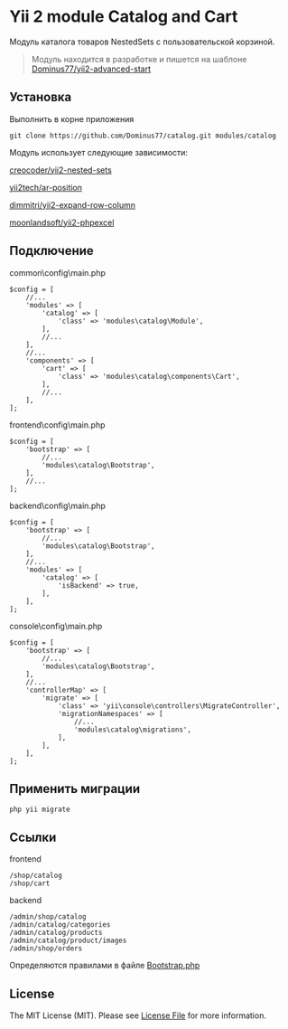 Yii 2 module Catalog and Cart
===============================

Модуль каталога товаров NestedSets с пользовательской корзиной.

> Модуль находится в разработке и пишется на шаблоне [Dominus77/yii2-advanced-start](https://github.com/Dominus77/yii2-advanced-start)

Установка
------------
Выполнить в корне приложения
```
git clone https://github.com/Dominus77/catalog.git modules/catalog
```
Модуль использует следующие зависимости:

[creocoder/yii2-nested-sets](https://github.com/creocoder/yii2-nested-sets)

[yii2tech/ar-position](https://github.com/yii2tech/ar-position)

[dimmitri/yii2-expand-row-column](https://github.com/dimmitri/yii2-expand-row-column)

[moonlandsoft/yii2-phpexcel](https://github.com/moonlandsoft/yii2-phpexcel)

Подключение
------------
common\config\main.php
```
$config = [
    //...
    'modules' => [        
        'catalog' => [
            'class' => 'modules\catalog\Module',
        ],
        //...
    ],
    //...
    'components' => [
        'cart' => [
            'class' => 'modules\catalog\components\Cart',
        ],
        //...
    ],
];
```
frontend\config\main.php
```
$config = [
    'bootstrap' => [
        //...
        'modules\catalog\Bootstrap',
    ],
    //...
];
```
backend\config\main.php
```
$config = [
    'bootstrap' => [
        //...
        'modules\catalog\Bootstrap',
    ],
    //...
    'modules' => [
        'catalog' => [
            'isBackend' => true,
        ],
    ],
];
```
console\config\main.php
```
$config = [
    'bootstrap' => [
        //...
        'modules\catalog\Bootstrap',
    ],
    //...
    'controllerMap' => [
        'migrate' => [
            'class' => 'yii\console\controllers\MigrateController',
            'migrationNamespaces' => [
                //...
                'modules\catalog\migrations',
            ],
        ],
    ],
];
```
Применить миграции
---
```
php yii migrate
```
Ссылки
---
frontend
```
/shop/catalog
/shop/cart
```
backend
```
/admin/shop/catalog
/admin/catalog/categories
/admin/catalog/products
/admin/catalog/product/images
/admin/shop/orders

```
Определяются правилами в файле [Bootstrap.php](https://github.com/Dominus77/catalog/blob/master/Bootstrap.php)

License
-----
The MIT License (MIT). Please see [License File](https://github.com/Dominus77/catalog/blob/master/LICENSE.md) for more information.






